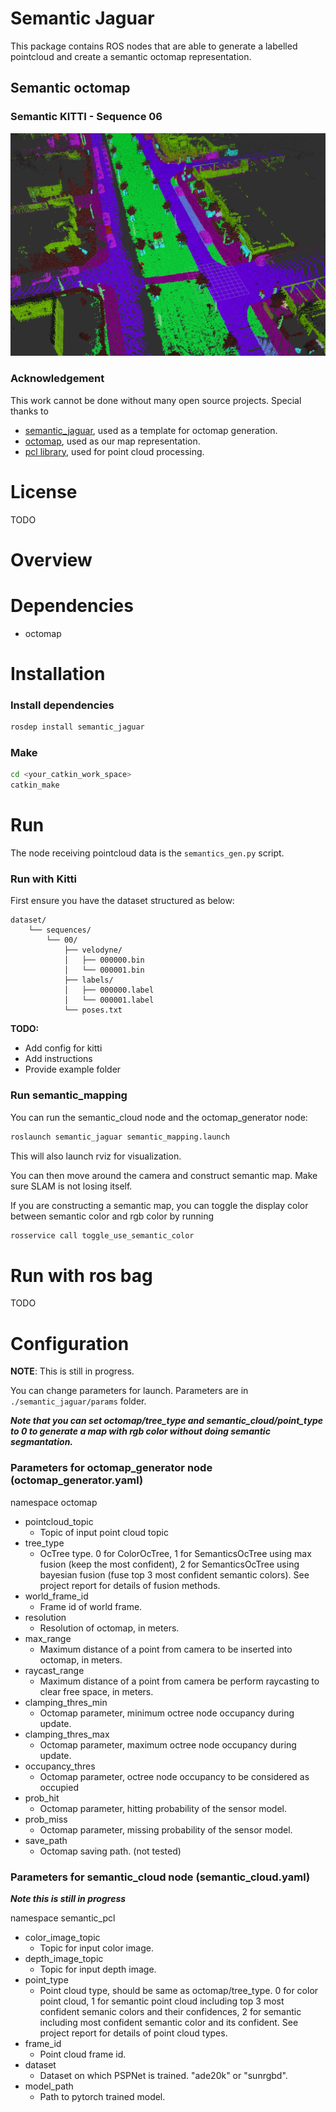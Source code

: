 # Semantic Jaguar

This package contains ROS nodes that are able to generate a labelled pointcloud and create a semantic octomap representation.


## Semantic octomap
### Semantic KITTI - Sequence 06
![alt text](docs/images/kitti_06.png)  


### Acknowledgement

This work cannot be done without many open source projects. Special thanks to

- [semantic_jaguar](https://github.com/floatlazer/semantic_jaguar), used as a template for octomap generation.
- [octomap](https://github.com/OctoMap/octomap), used as our map representation.
- [pcl library](http://pointclouds.org/), used for point cloud processing.

# License

TODO

# Overview


# Dependencies
- octomap

# Installation

### Install dependencies

```sh
rosdep install semantic_jaguar
```

### Make

```sh
cd <your_catkin_work_space>
catkin_make
```

# Run

The node receiving pointcloud data is the `semantics_gen.py` script.

### Run with Kitti

First ensure you have the dataset structured as below:
```
dataset/
    └── sequences/
        └── 00/
            ├── velodyne/
            │   ├── 000000.bin
            │   └── 000001.bin
            ├── labels/
            │   ├── 000000.label
            │   └── 000001.label
            └── poses.txt
```

**TODO:**
- Add config for kitti 
- Add instructions
- Provide example folder

### Run semantic_mapping

You can run the semantic_cloud node and the octomap_generator node:

```sh
roslaunch semantic_jaguar semantic_mapping.launch
```

This will also launch rviz for visualization.

You can then move around the camera and construct semantic map. Make sure SLAM is not losing itself.

If you are constructing a semantic map, you can toggle the display color between semantic color and rgb color by running

```sh
rosservice call toggle_use_semantic_color
```
# Run with ros bag

TODO



# Configuration
__NOTE__: This is still in progress.


You can change parameters for launch. Parameters are in `./semantic_jaguar/params` folder.

***Note that you can set octomap/tree_type and semantic_cloud/point_type to 0 to generate a map with rgb color without doing semantic segmantation.***

### Parameters for octomap_generator node (octomap_generator.yaml)

namespace octomap

- pointcloud_topic
  - Topic of input point cloud topic
- tree_type
  - OcTree type. 0 for ColorOcTree, 1 for SemanticsOcTree using max fusion (keep the most confident), 2 for SemanticsOcTree using bayesian fusion (fuse top 3 most confident semantic colors). See project report for details of fusion methods.
- world_frame_id
  -  Frame id of world frame.
- resolution
  - Resolution of octomap, in meters.
- max_range
  - Maximum distance of a point from camera to be inserted into octomap, in meters.
- raycast_range
  - Maximum distance of a point from camera be perform raycasting to clear free space, in meters.
- clamping_thres_min
  - Octomap parameter, minimum octree node occupancy during update.   
- clamping_thres_max
  -  Octomap parameter, maximum octree node occupancy during update.
- occupancy_thres
  - Octomap parameter, octree node occupancy to be considered as occupied
- prob_hit
  - Octomap parameter, hitting probability of the sensor model.
- prob_miss
  - Octomap parameter, missing probability of the sensor model.
- save_path
  - Octomap saving path. (not tested)

### Parameters for semantic_cloud node (semantic_cloud.yaml)
***Note this is still in progress***

namespace semantic_pcl

- color_image_topic
  - Topic for input color image.
- depth_image_topic
  - Topic for input depth image.
- point_type
  - Point cloud type, should be same as octomap/tree_type. 0 for color point cloud, 1 for semantic point cloud including top 3 most confident semanic colors and their confidences, 2 for semantic including most confident semantic color and its confident. See project report for details of point cloud types.
- frame_id
  - Point cloud frame id.
- dataset
  - Dataset on which PSPNet is trained. "ade20k" or "sunrgbd".
- model_path
  - Path to pytorch trained model.
